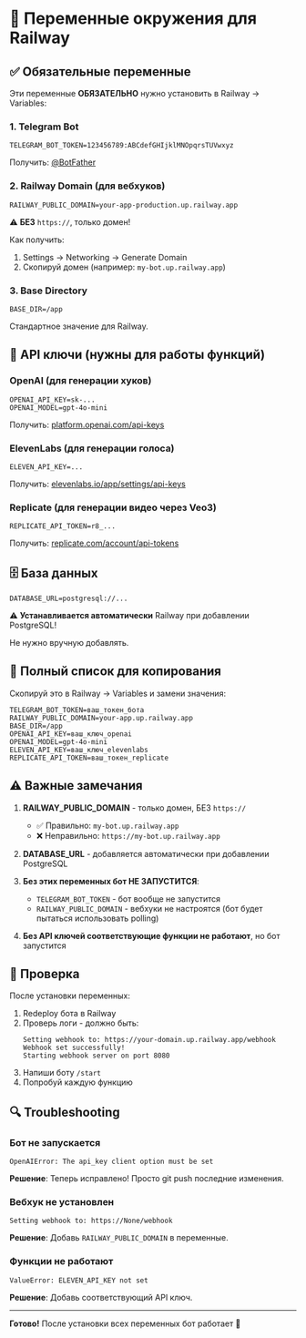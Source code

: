 # 🔧 Переменные окружения для Railway

## ✅ Обязательные переменные

Эти переменные **ОБЯЗАТЕЛЬНО** нужно установить в Railway → Variables:

### 1. Telegram Bot
```
TELEGRAM_BOT_TOKEN=123456789:ABCdefGHIjklMNOpqrsTUVwxyz
```
Получить: [@BotFather](https://t.me/BotFather)

### 2. Railway Domain (для вебхуков)
```
RAILWAY_PUBLIC_DOMAIN=your-app-production.up.railway.app
```
⚠️ **БЕЗ** `https://`, только домен!

Как получить:
1. Settings → Networking → Generate Domain
2. Скопируй домен (например: `my-bot.up.railway.app`)

### 3. Base Directory
```
BASE_DIR=/app
```
Стандартное значение для Railway.

## 🔑 API ключи (нужны для работы функций)

### OpenAI (для генерации хуков)
```
OPENAI_API_KEY=sk-...
OPENAI_MODEL=gpt-4o-mini
```
Получить: [platform.openai.com/api-keys](https://platform.openai.com/api-keys)

### ElevenLabs (для генерации голоса)
```
ELEVEN_API_KEY=...
```
Получить: [elevenlabs.io/app/settings/api-keys](https://elevenlabs.io/app/settings/api-keys)

### Replicate (для генерации видео через Veo3)
```
REPLICATE_API_TOKEN=r8_...
```
Получить: [replicate.com/account/api-tokens](https://replicate.com/account/api-tokens)

## 🗄️ База данных

```
DATABASE_URL=postgresql://...
```
⚠️ **Устанавливается автоматически** Railway при добавлении PostgreSQL!

Не нужно вручную добавлять.

## 📝 Полный список для копирования

Скопируй это в Railway → Variables и замени значения:

```
TELEGRAM_BOT_TOKEN=ваш_токен_бота
RAILWAY_PUBLIC_DOMAIN=your-app.up.railway.app
BASE_DIR=/app
OPENAI_API_KEY=ваш_ключ_openai
OPENAI_MODEL=gpt-4o-mini
ELEVEN_API_KEY=ваш_ключ_elevenlabs
REPLICATE_API_TOKEN=ваш_токен_replicate
```

## ⚠️ Важные замечания

1. **RAILWAY_PUBLIC_DOMAIN** - только домен, БЕЗ `https://`
   - ✅ Правильно: `my-bot.up.railway.app`
   - ❌ Неправильно: `https://my-bot.up.railway.app`

2. **DATABASE_URL** - добавляется автоматически при добавлении PostgreSQL

3. **Без этих переменных бот НЕ ЗАПУСТИТСЯ**:
   - `TELEGRAM_BOT_TOKEN` - бот вообще не запустится
   - `RAILWAY_PUBLIC_DOMAIN` - вебхуки не настроятся (бот будет пытаться использовать polling)

4. **Без API ключей соответствующие функции не работают**, но бот запустится

## 🧪 Проверка

После установки переменных:

1. Redeploy бота в Railway
2. Проверь логи - должно быть:
   ```
   Setting webhook to: https://your-domain.up.railway.app/webhook
   Webhook set successfully!
   Starting webhook server on port 8080
   ```
3. Напиши боту `/start`
4. Попробуй каждую функцию

## 🔍 Troubleshooting

### Бот не запускается
```
OpenAIError: The api_key client option must be set
```
**Решение**: Теперь исправлено! Просто git push последние изменения.

### Вебхук не установлен
```
Setting webhook to: https://None/webhook
```
**Решение**: Добавь `RAILWAY_PUBLIC_DOMAIN` в переменные.

### Функции не работают
```
ValueError: ELEVEN_API_KEY not set
```
**Решение**: Добавь соответствующий API ключ.

---

**Готово!** После установки всех переменных бот работает 🎉

